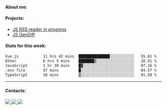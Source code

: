#### About me:

#### Projects:
- [JS RSS reader *in progress*](https://github.com/GKoil/frontend-project-lvl3)
- [JS GenDiff](https://github.com/GKoil/GenDiff)

#### Stats for this week:
<!--START_SECTION:waka-->

```txt
Vue.js           11 hrs 42 mins  ██████████████░░░░░░░░░░░   55.61 %
Other            6 hrs 5 mins    ███████▒░░░░░░░░░░░░░░░░░   28.91 %
JavaScript       1 hr 30 mins    █▓░░░░░░░░░░░░░░░░░░░░░░░   07.16 %
.env file        57 mins         █░░░░░░░░░░░░░░░░░░░░░░░░   04.57 %
TypeScript       18 mins         ▒░░░░░░░░░░░░░░░░░░░░░░░░   01.50 %
```

<!--END_SECTION:waka-->
---
#### Contacts:

<a target='_blank' title='LinkedIn' href="https://www.linkedin.com/in/gkoil/">
  <img src="https://img.shields.io/badge/LinkedIn-0077B5?style=for-the-badge&logo=linkedin&logoColor=white" />
</a>
<a target='_blank' title='Telegram' href="https://t.me/gkoil">
  <img src="https://img.shields.io/badge/Telegram-2CA5E0?style=for-the-badge&logo=telegram&logoColor=white" />
</a>
<a target='_blank' title='Gmail' href="mailto: gk.grigorev@gmail.com">
  <img src="https://img.shields.io/badge/Gmail-D14836?style=for-the-badge&logo=gmail&logoColor=white" />
</a>


